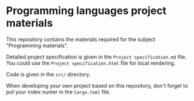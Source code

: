 # Programming languages project materials

This repository contains the materials required for the subject "Programming materials".

Detailed project specification is given in the `Project specification.md` file. You could use the `Project specification.html` file for local rendering.

Code is given in the `src/` directory.

When developing your own project based on this repository, don't forget to put your index numer in the `Cargo.toml` file.
